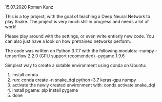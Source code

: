 15.07.2020 Roman Kunz

This is a toy project, with the goal of teaching a Deep Neural Network to play Snake.
The project is very much still in progress and needs a lot of work!

Please play around with the settings, or even write entierly new code. You can also
just have a look on how pretrained networks perform.

The code was written on Python 3.7.7 with the following modules:
-numpy
-tensorflow 2.2.0 (GPU support recomended)
-pygame 1.9.6

Simplest way to create a sutable environment using conda on Ubuntu:
1. Install conda
2. run: conda create -n snake_dql python=3.7 keras-gpu numpy
3. activate the newly created environment with: conda activate snake_dql
4. install pgame: pip install pygame
5. done
